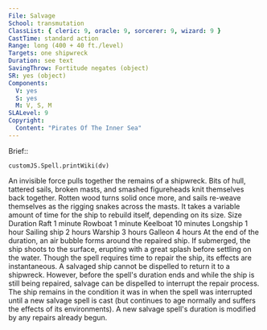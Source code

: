 ```yaml
---
File: Salvage
School: transmutation
ClassList: { cleric: 9, oracle: 9, sorcerer: 9, wizard: 9 }
CastTime: standard action
Range: long (400 + 40 ft./level)
Targets: one shipwreck
Duration: see text
SavingThrow: Fortitude negates (object)
SR: yes (object)
Components:
  V: yes
  S: yes
  M: V, S, M
SLALevel: 9
Copyright:
  Content: "Pirates Of The Inner Sea"
---
```

Brief:: 

```dataviewjs
customJS.Spell.printWiki(dv)
```

An invisible force pulls together the remains of a shipwreck. Bits of hull, tattered sails, broken masts, and smashed figureheads knit themselves back together. Rotten wood turns solid once more, and sails re-weave themselves as the rigging snakes across the masts. It takes a variable amount of time for the ship to rebuild itself, depending on its size. Size Duration Raft 1 minute Rowboat 1 minute Keelboat 10 minutes Longship 1 hour Sailing ship 2 hours Warship 3 hours Galleon 4 hours At the end of the duration, an air bubble forms around the repaired ship. If submerged, the ship shoots to the surface, erupting with a great splash before settling on the water. Though the spell requires time to repair the ship, its effects are instantaneous. A salvaged ship cannot be dispelled to return it to a shipwreck. However, before the spell's duration ends and while the ship is still being repaired, salvage can be dispelled to interrupt the repair process. The ship remains in the condition it was in when the spell was interrupted until a new salvage spell is cast (but continues to age normally and suffers the effects of its environments). A new salvage spell's duration is modified by any repairs already begun.
